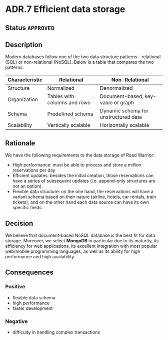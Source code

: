 # ADR.7 Efficient data storage

## Status `APPROVED`

## Description

Modern databases follow one of the two data structure patterns - relational (SQL) or non-relational (NoSQL). Below is a table that compares the two patterns:

| Characteristic | Relational | Non-Relational |
| --- | --- | --- |
| Structure | Normalized | Denormalized |
| Organization | Tables with columns and rows | Document-based, key-value or graph |
| Schema | Predefined schema | Dynamic schema for unstructured data |
| Scalability | Vertically scalable | Horizontally scalable |

## Rationale

We have the following requirements to the data storage of Road Warrior:

- High performance: must be able to process and store a million reservations per day
- Efficient updates: besides the initial creation, those reservations can have a series of subsequent updates (i.e. append-only structures are not an option).
- Flexible data structure: on the one hand, the reservations will have a variant schema based on their nature (airline, hotels, car rentals, train tickets); and on the other hand each data source can have its own specific fields.

## Decision

We believe that document-based NoSQL database is the best fit for data storage. Moreover, we select **MongoDB** in particular due to its maturity, its efficiency for web applications, its excellent integration with most popular web/mobile programming languages, as well as its ability for high performance and high availability.

## Consequences

### Positive

- flexible data schema
- high performance
- faster development

### Negative

- difficulty in handling complex transactions